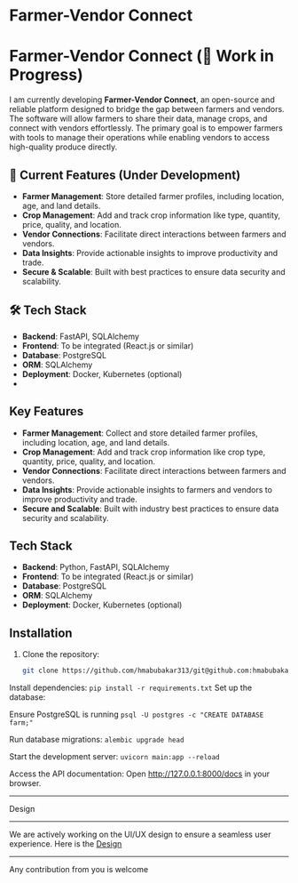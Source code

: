 # Farmer-Vendor Connect

# Farmer-Vendor Connect (🚧 Work in Progress)

I am currently developing **Farmer-Vendor Connect**, an open-source and reliable platform designed to bridge the gap between farmers and vendors. The software will allow farmers to share their data, manage crops, and connect with vendors effortlessly. The primary goal is to empower farmers with tools to manage their operations while enabling vendors to access high-quality produce directly.

## 🚀 Current Features (Under Development)

- **Farmer Management**: Store detailed farmer profiles, including location, age, and land details.
- **Crop Management**: Add and track crop information like type, quantity, price, quality, and location.
- **Vendor Connections**: Facilitate direct interactions between farmers and vendors.
- **Data Insights**: Provide actionable insights to improve productivity and trade.
- **Secure & Scalable**: Built with best practices to ensure data security and scalability.

## 🛠️ Tech Stack

- **Backend**: FastAPI, SQLAlchemy
- **Frontend**: To be integrated (React.js or similar)
- **Database**: PostgreSQL
- **ORM**: SQLAlchemy
- **Deployment**: Docker, Kubernetes (optional)
-
## Key Features

- **Farmer Management**: Collect and store detailed farmer profiles, including location, age, and land details.
- **Crop Management**: Add and track crop information like crop type, quantity, price, quality, and location.
- **Vendor Connections**: Facilitate direct interactions between farmers and vendors.
- **Data Insights**: Provide actionable insights to farmers and vendors to improve productivity and trade.
- **Secure and Scalable**: Built with industry best practices to ensure data security and scalability.

## Tech Stack

- **Backend**: Python, FastAPI, SQLAlchemy
- **Frontend**: To be integrated (React.js or similar)
- **Database**: PostgreSQL
- **ORM**: SQLAlchemy
- **Deployment**: Docker, Kubernetes (optional)

## Installation

1. Clone the repository:
   ```bash
   git clone https://github.com/hmabubakar313/git@github.com:hmabubakar313/connect-farmer.git
   ```
Install dependencies:
    ```pip install -r requirements.txt```
Set up the database:

 Ensure PostgreSQL is running
    ```psql -U postgres -c "CREATE DATABASE farm;"```

Run database migrations:
    ```alembic upgrade head```

Start the development server:
    ```uvicorn main:app --reload```

Access the API documentation: Open http://127.0.0.1:8000/docs in your browser.

<hr>
Design
<hr>

We are actively working on the UI/UX design to ensure a seamless user experience. Here is the [Design](https://www.figma.com/design/mnDQVJ49yReQxtGwtBEA02/Agricultural-Products-Rural-Entrepreneurship%E2%80%AFManagement-System--AgriConnect-Hub--Community-)

<hr>

Any contribution from you is welcome
